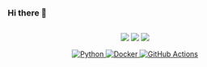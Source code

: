 ### Hi there 👋

<p align="center">
    <img scr="assets/homelogo.png">
</p>

<p align="center">
    <img src="http://github-profile-summary-cards.vercel.app/api/cards/profile-details?username=morington&theme=2077">
    <img src="http://github-profile-summary-cards.vercel.app/api/cards/most-commit-language?username=morington&theme=2077">
    <img src="http://github-profile-summary-cards.vercel.app/api/cards/stats?username=morington&theme=2077">
</p>

<p align="center">
    <a href="https://www.python.org/" target="_blank">
    <img src="https://img.shields.io/badge/Python-%2314354C.svg?style=flat-square&logo=python&logoColor=white" alt="Python">
    </a>
    <a href="https://www.docker.com/" target="_blank">
    <img src="https://img.shields.io/badge/Docker-%232496ED.svg?style=flat-square&logo=docker&logoColor=white" alt="Docker">
    </a>
    <a href="https://github.com/features/actions" target="_blank">
    <img src="https://img.shields.io/badge/GitHub%20Actions-%232671E5.svg?style=flat-square&logo=github-actions&logoColor=white" alt="GitHub Actions">
    </a>
</p>
